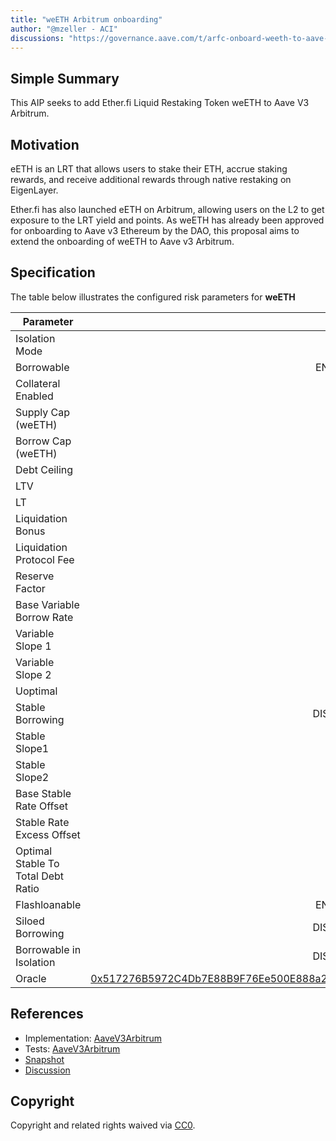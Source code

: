 ```yaml
---
title: "weETH Arbitrum onboarding"
author: "@mzeller - ACI"
discussions: "https://governance.aave.com/t/arfc-onboard-weeth-to-aave-v3-on-ethereum/16758/11"
---
```


## Simple Summary

This AIP seeks to add Ether.fi Liquid Restaking Token weETH to Aave V3 Arbitrum.

## Motivation

eETH is an LRT that allows users to stake their ETH, accrue staking rewards, and receive additional rewards through native restaking on EigenLayer.

Ether.fi has also launched eETH on Arbitrum, allowing users on the L2 to get exposure to the LRT yield and points. As weETH has already been approved for onboarding to Aave v3 Ethereum by the DAO, this proposal aims to extend the onboarding of weETH to Aave v3 Arbitrum.

## Specification

The table below illustrates the configured risk parameters for **weETH**

| Parameter                          |                                                                                                                Value |
| ---------------------------------- | -------------------------------------------------------------------------------------------------------------------: |
| Isolation Mode                     |                                                                                                                 true |
| Borrowable                         |                                                                                                              ENABLED |
| Collateral Enabled                 |                                                                                                                 true |
| Supply Cap (weETH)                 |                                                                                                                1,000 |
| Borrow Cap (weETH)                 |                                                                                                                  100 |
| Debt Ceiling                       |                                                                                                                USD 0 |
| LTV                                |                                                                                                               72.5 % |
| LT                                 |                                                                                                                 75 % |
| Liquidation Bonus                  |                                                                                                                7.5 % |
| Liquidation Protocol Fee           |                                                                                                                 10 % |
| Reserve Factor                     |                                                                                                                 15 % |
| Base Variable Borrow Rate          |                                                                                                                  0 % |
| Variable Slope 1                   |                                                                                                                  7 % |
| Variable Slope 2                   |                                                                                                                300 % |
| Uoptimal                           |                                                                                                                 45 % |
| Stable Borrowing                   |                                                                                                             DISABLED |
| Stable Slope1                      |                                                                                                                  7 % |
| Stable Slope2                      |                                                                                                                300 % |
| Base Stable Rate Offset            |                                                                                                                  2 % |
| Stable Rate Excess Offset          |                                                                                                                 20 % |
| Optimal Stable To Total Debt Ratio |                                                                                                                 20 % |
| Flashloanable                      |                                                                                                              ENABLED |
| Siloed Borrowing                   |                                                                                                             DISABLED |
| Borrowable in Isolation            |                                                                                                             DISABLED |
| Oracle                             | [0x517276B5972C4Db7E88B9F76Ee500E888a2D73C3](https://arbiscan.io/address/0x517276B5972C4Db7E88B9F76Ee500E888a2D73C3) |

## References

- Implementation: [AaveV3Arbitrum](https://github.com/bgd-labs/aave-proposals-v3/blob/cb2ebc8db9790d41bb20243fe74e084cf8d14e9f/src/20240409_AaveV3Arbitrum_WeETHArbitrumOnboarding/AaveV3Arbitrum_WeETHArbitrumOnboarding_20240409.sol)
- Tests: [AaveV3Arbitrum](https://github.com/bgd-labs/aave-proposals-v3/blob/cb2ebc8db9790d41bb20243fe74e084cf8d14e9f/src/20240409_AaveV3Arbitrum_WeETHArbitrumOnboarding/AaveV3Arbitrum_WeETHArbitrumOnboarding_20240409.t.sol)
- [Snapshot](direct-to-aip)
- [Discussion](https://governance.aave.com/t/arfc-onboard-weeth-to-aave-v3-on-ethereum/16758/11)

## Copyright

Copyright and related rights waived via [CC0](https://creativecommons.org/publicdomain/zero/1.0/).
